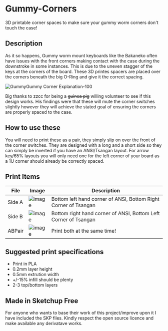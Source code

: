 # Gummy-Corners
3D printable corner spaces to make sure your gummy worm corners don't touch the case!


## Description
As it so happens, Gummy worm mount keyboards like the Bakaneko often have issues with the front corners making contact with the case during the downstroke in some instances. This is due to the uneven stagger of the keys at the corners of the board. These 3D printes spacers are placed over the corners beneath the big O-Ring and give it the correct spacing.

![GummyGummy Corner Explanation-100](https://user-images.githubusercontent.com/8606354/171972096-f644a5fb-4bcf-4815-94c5-f52b63561796.jpg)

Big thanks to zzcc for being a ~~guinea pig~~ willing volunteer to see if this design works. His findings were that these will mute the corner switches slightly however they will achieve the stated goal of ensuring the corners are properly spaced to the case.


## How to use these

You will need to print these as a pair, they simply slip on over the front of the corner switches. They are designed with a long and a short side so they can simply be inverted if you have an ANSI/Tsangan layout. For arrow key/65% layouts you will only need one for the left corner of your board as a 1U corner should already be correctly spaced.


## Print Items

| File | Image | Description
|------------|------------|------------|
| Side A | ![image](https://user-images.githubusercontent.com/8606354/171972207-071ab68d-50b9-43ec-85d5-c153829d4272.png) |Bottom left hand corner of ANSI, Bottom Right Corner of Tsangan| 
| Side B | ![image](https://user-images.githubusercontent.com/8606354/171972209-68e1edb6-aac7-4d33-b210-12a6d8f3b16a.png) |Bottom right hand corner of ANSI, Bottom Left Corner of Tsangan|
| ABPair | ![image](https://user-images.githubusercontent.com/8606354/171972211-8272caf7-28d6-4923-8faf-41123c7328b3.png) |Print both at the same time!|

## Suggested print specifications

- Print in PLA
- 0.2mm layer height
- 0.5mm extrution width
- +/-15% infill should be plenty
- 2-3 top/bottom layers

## Made in Sketchup Free

For anyone who wants to base their work of this project/improve upon it I have included the SKP files. Kindly respect the open source licence and make available any derivatave works.
